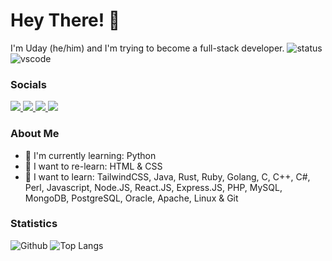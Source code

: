 # Hey There! 👋
I'm Uday (he/him) and I'm trying to become a full-stack developer.
![status](https://nocache.advaith.workers.dev?url=https://img.shields.io/endpoint?url=https://dev.discordprofiles.me/api/badge/status/1127288940219596870?simple=true)
![vscode](https://nocache.advaith.workers.dev?url=https://img.shields.io/endpoint?url=https://dev.discordprofiles.me/api/badge/vscode/1127288940219596870)

### Socials
<a href="https://twitter.com/Uday_NA1">
<img src="https://img.shields.io/badge/Twitter-1DA1F2?style=for-the-badge&logo=twitter&logoColor=white" />
</a>
<a href="https://dev.to/uday-na1">
<img src="https://img.shields.io/badge/dev.to-0A0A0A?style=for-the-badge&logo=dev.to&logoColor=white" />
</a>
<a href="https://www.linkedin.com/in/uday-n-arvind-33233b295/">
<img src="https://img.shields.io/badge/LinkedIn-0077B5?style=for-the-badge&logo=linkedin&logoColor=white" />
</a>
<a href="https://discordapp.com/users/1127288940219596870">
  <img src="https://img.shields.io/badge/Discord-7289DA?style=for-the-badge&logo=discord&logoColor=white"/>
</a>

### About Me
- 🔭 I'm currently learning: Python
- 🔁 I want to re-learn: HTML & CSS
- 🌱 I want to learn: TailwindCSS, Java, Rust, Ruby, Golang, C, C++, C#, Perl, Javascript, Node.JS, React.JS, Express.JS, PHP, MySQL, MongoDB, PostgreSQL, Oracle, Apache, Linux & Git

### Statistics
![Github](https://github-readme-stats.vercel.app/api?username=Uday-NA1&theme=dark&show_icons=true)
![Top Langs](https://github-readme-stats.vercel.app/api/top-langs/?username=tandpfun&layout=compact&theme=blueberry&count_private=true&hide_border=true)</a>
